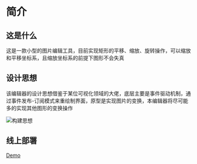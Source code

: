 # 简介

## 这是什么

这是一款小型的图片编辑工具，目前实现矩形的平移、缩放、旋转操作，可以缩放和平移坐标系，且缩放坐标系的前提下图形不会失真

## 设计思想

该编辑器的设计思想借鉴于某位可视化领域的大佬，底层主要是事件驱动机制，通过事件发布-订阅模式来重绘制界面，原型是实现图片的变换，本编辑器将尽可能多的实现其他图形的变换操作

![构建思想](https://p3-juejin.byteimg.com/tos-cn-i-k3u1fbpfcp/32cfa95544044368bdae290fbc59062d~tplv-k3u1fbpfcp-jj-mark:3024:0:0:0:q75.awebp#?w=1286&h=630&s=91783&e=png&b=fdfdfd)

## 线上部署

[Demo](http://47.115.214.21/)
